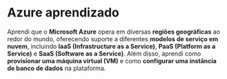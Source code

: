 # Azure aprendizado
Aprendi que o **Microsoft Azure** opera em diversas **regiões geográficas** ao redor do mundo, oferecendo suporte a diferentes **modelos de serviço em nuvem**, incluindo **IaaS (Infrastructure as a Service)**, **PaaS (Platform as a Service)** e **SaaS (Software as a Service)**. Além disso, aprendi como **provisionar uma máquina virtual (VM)** e como **configurar uma instância de banco de dados** na plataforma.

